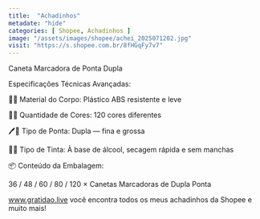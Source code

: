 ```yaml
---
title:  "Achadinhos"
metadate: "hide"
categories: [ Shopee, Achadinhos ]
image: "/assets/images/shopee/achei_2025071202.jpg"
visit: "https://s.shopee.com.br/8fHGqFy7v7"
---
```

Caneta Marcadora de Ponta Dupla 

Especificações Técnicas Avançadas:

🧵📏 Material do Corpo: Plástico ABS resistente e leve

🎨🧩 Quantidade de Cores: 120 cores diferentes

🖊️🔁 Tipo de Ponta: Dupla — fina e grossa

🧽💧 Tipo de Tinta: À base de álcool, secagem rápida e sem manchas



📦️ Conteúdo da Embalagem:

36 / 48 / 60 / 80 / 120 × Canetas Marcadoras de Dupla Ponta

www.gratidao.live você encontra todos os meus achadinhos da Shopee e muito mais!
